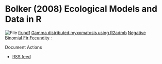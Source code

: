 #  Bolker (2008) Ecological Models and Data in R

![File][1] [fir.pdf][2]
[Gamma distributed myxomatosis using R2admb][3]
[Negative Binomial Fir Fecundity][4]
:

Document Actions

* [RSS feed][5]

[1]: http/www.admb-project.orpdf.png
[2]: .glmm-generalized-linear-mixed-modelcount-datnegative-binomial-fir-fecundity-description-view.html
[3]: .r-stufgamma-distributed-myxomatosis-using-r2admb.html
[4]: .glmm-generalized-linear-mixed-modelcount-datnegative-binomial-fir-fecundity-1.html
[5]: RSS ""
